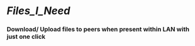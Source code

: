 # ***Files_I_Need***

### Download/ Upload files to peers when present within LAN with just one click
